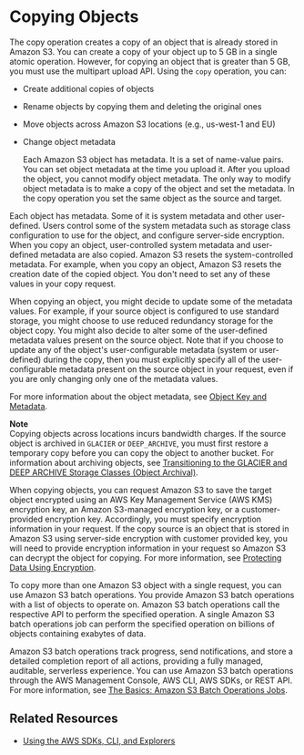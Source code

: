 # Copying Objects<a name="CopyingObjectsExamples"></a>

The copy operation creates a copy of an object that is already stored in Amazon S3\. You can create a copy of your object up to 5 GB in a single atomic operation\. However, for copying an object that is greater than 5 GB, you must use the multipart upload API\. Using the `copy` operation, you can:
+ Create additional copies of objects 
+  Rename objects by copying them and deleting the original ones 
+  Move objects across Amazon S3 locations \(e\.g\., us\-west\-1 and EU\) 
+ Change object metadata

  Each Amazon S3 object has metadata\. It is a set of name\-value pairs\. You can set object metadata at the time you upload it\. After you upload the object, you cannot modify object metadata\. The only way to modify object metadata is to make a copy of the object and set the metadata\. In the copy operation you set the same object as the source and target\. 

Each object has metadata\. Some of it is system metadata and other user\-defined\. Users control some of the system metadata such as storage class configuration to use for the object, and configure server\-side encryption\. When you copy an object, user\-controlled system metadata and user\-defined metadata are also copied\. Amazon S3 resets the system\-controlled metadata\. For example, when you copy an object, Amazon S3 resets the creation date of the copied object\. You don't need to set any of these values in your copy request\. 

When copying an object, you might decide to update some of the metadata values\. For example, if your source object is configured to use standard storage, you might choose to use reduced redundancy storage for the object copy\. You might also decide to alter some of the user\-defined metadata values present on the source object\. Note that if you choose to update any of the object's user\-configurable metadata \(system or user\-defined\) during the copy, then you must explicitly specify all of the user\-configurable metadata present on the source object in your request, even if you are only changing only one of the metadata values\.

For more information about the object metadata, see [Object Key and Metadata](UsingMetadata.md)\.

**Note**  
Copying objects across locations incurs bandwidth charges\. 
 If the source object is archived in `GLACIER` or `DEEP_ARCHIVE`, you must first restore a temporary copy before you can copy the object to another bucket\. For information about archiving objects, see [Transitioning to the GLACIER and DEEP ARCHIVE Storage Classes \(Object Archival\)](lifecycle-transition-general-considerations.md#before-deciding-to-archive-objects)\. 

When copying objects, you can request Amazon S3 to save the target object encrypted using an AWS Key Management Service \(AWS KMS\) encryption key, an Amazon S3\-managed encryption key, or a customer\-provided encryption key\. Accordingly, you must specify encryption information in your request\. If the copy source is an object that is stored in Amazon S3 using server\-side encryption with customer provided key, you will need to provide encryption information in your request so Amazon S3 can decrypt the object for copying\. For more information, see [Protecting Data Using Encryption](UsingEncryption.md)\.

To copy more than one Amazon S3 object with a single request, you can use Amazon S3 batch operations\. You provide Amazon S3 batch operations with a list of objects to operate on\. Amazon S3 batch operations call the respective API to perform the specified operation\. A single Amazon S3 batch operations job can perform the specified operation on billions of objects containing exabytes of data\. 

Amazon S3 batch operations track progress, send notifications, and store a detailed completion report of all actions, providing a fully managed, auditable, serverless experience\. You can use Amazon S3 batch operations through the AWS Management Console, AWS CLI, AWS SDKs, or REST API\. For more information, see [The Basics: Amazon S3 Batch Operations Jobs](batch-ops-basics.md)\.

## Related Resources<a name="RelatedResources015"></a>
+ [Using the AWS SDKs, CLI, and Explorers](UsingAWSSDK.md)